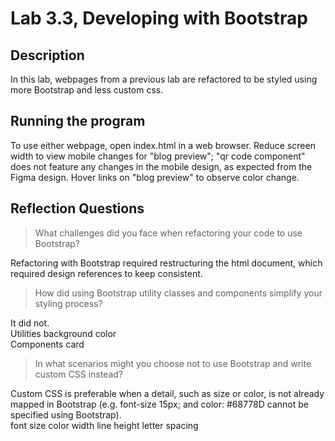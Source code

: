 # Lab 3.3, Developing with Bootstrap

## Description
In this lab, webpages from a previous lab are refactored to be styled using more Bootstrap and less custom css.

## Running the program
To use either webpage, open index.html in a web browser. Reduce screen width to view mobile changes for "blog preview"; "qr code component" does not feature any changes in the mobile design, as expected from the Figma design. Hover links on "blog preview" to observe color change.

## Reflection Questions
> What challenges did you face when refactoring your code to use Bootstrap?

Refactoring with Bootstrap required restructuring the html document, which required design references to keep consistent.
<br>

> How did using Bootstrap utility classes and components simplify your styling process?


It did not.
<br>
Utilities
background color
<br>
Components
card
<br>

> In what scenarios might you choose not to use Bootstrap and write custom CSS instead?

Custom CSS is preferable when a detail, such as size or color, is not already mapped in Bootstrap (e.g. font-size 15px; and color: #68778D cannot be specified using Bootstrap).
<br>
font size
color
width
line height
letter spacing
<br>
